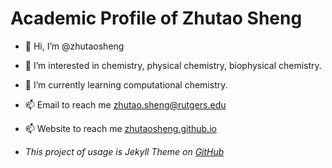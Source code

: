 # Academic Profile of Zhutao Sheng

- 👋 Hi, I’m @zhutaosheng
- 👀 I’m interested in chemistry, physical chemistry, biophysical chemistry.
- 🌱 I’m currently learning computational chemistry.
- 📫 Email to reach me [zhutao.sheng@rutgers.edu](zhutao.sheng@rutgers.edu)
- 📫 Website to reach me [zhutaosheng.github.io](https://zhutaosheng.github.io/)

- *This project of usage is Jekyll Theme on [GitHub](https://zhutaosheng.github.io/ExplainThemeForAcademia.md)*
